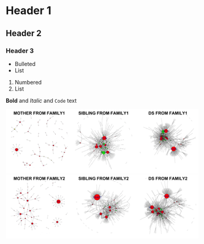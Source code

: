 
# Header 1
## Header 2
### Header 3

- Bulleted
- List

1. Numbered
2. List

**Bold** and _Italic_ and `Code` text

![1](MasC_examples_family_1.png)
![2](MasC_examples_family_2.png)
